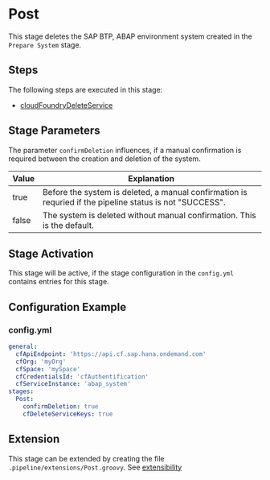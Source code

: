 # Post

This stage deletes the SAP BTP, ABAP environment system created in the `Prepare System` stage.

## Steps

The following steps are executed in this stage:

- [cloudFoundryDeleteService](../../../steps/cloudFoundryDeleteService.md)

## Stage Parameters

The parameter `confirmDeletion` influences, if a manual confirmation is required between the creation and deletion of the system.

| Value | Explanation |
| --- | --- |
| true | Before the system is deleted, a manual confirmation is requried if the pipeline status is not "SUCCESS". |
| false | The system is deleted without manual confirmation. This is the default. |

## Stage Activation

This stage will be active, if the stage configuration in the `config.yml` contains entries for this stage.

## Configuration Example

### config.yml

```yaml
general:
  cfApiEndpoint: 'https://api.cf.sap.hana.ondemand.com'
  cfOrg: 'myOrg'
  cfSpace: 'mySpace'
  cfCredentialsId: 'cfAuthentification'
  cfServiceInstance: 'abap_system'
stages:
  Post:
    confirmDeletion: true
    cfDeleteServiceKeys: true
```

## Extension

This stage can be extended by creating the file `.pipeline/extensions/Post.groovy`. See [extensibility](../../../extensibility.md)
